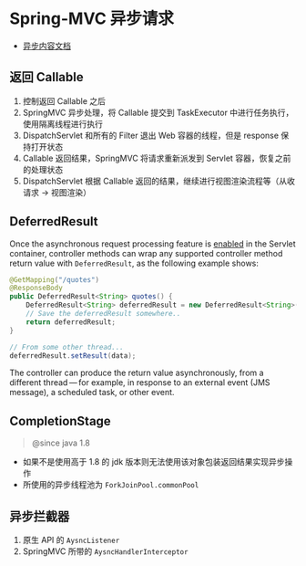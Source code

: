# Spring-MVC 异步请求

- [异步内容文档](https://docs.spring.io/spring/docs/5.2.0.BUILD-SNAPSHOT/spring-framework-reference/web.html#mvc-ann-async)

## 返回 Callable

1. 控制返回 Callable 之后
2. SpringMVC 异步处理，将 Callable 提交到 TaskExecutor 中进行任务执行，使用隔离线程进行执行
3. DispatchServlet 和所有的 Filter 退出 Web 容器的线程，但是 response 保持打开状态
4. Callable 返回结果，SpringMVC 将请求重新派发到 Servlet 容器，恢复之前的处理状态
5. DispatchServlet  根据 Callable 返回的结果，继续进行视图渲染流程等（从收请求 -> 视图渲染）



## DeferredResult

Once the asynchronous request processing feature is [enabled](https://docs.spring.io/spring/docs/5.2.0.BUILD-SNAPSHOT/spring-framework-reference/web.html#mvc-ann-async-configuration) in the Servlet container, controller methods can wrap any supported controller method return value with `DeferredResult`, as the following example shows:

```java
@GetMapping("/quotes")
@ResponseBody
public DeferredResult<String> quotes() {
    DeferredResult<String> deferredResult = new DeferredResult<String>();
    // Save the deferredResult somewhere..
    return deferredResult;
}

// From some other thread...
deferredResult.setResult(data);
```

The controller can produce the return value asynchronously, from a different thread — for example, in response to an external event (JMS message), a scheduled task, or other event.



## CompletionStage

> @since java 1.8 

- 如果不是使用高于 1.8 的 jdk 版本则无法使用该对象包装返回结果实现异步操作
- 所使用的异步线程池为 `ForkJoinPool.commonPool`

## 异步拦截器

1. 原生 API 的 `AysncListener`
2. SpringMVC 所带的 `AysncHandlerInterceptor`